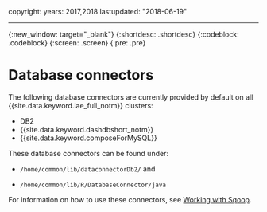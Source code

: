 copyright:
  years: 2017,2018
lastupdated: "2018-06-19"

---

<!-- Attribute definitions -->
{:new_window: target="_blank"}
{:shortdesc: .shortdesc}
{:codeblock: .codeblock}
{:screen: .screen}
{:pre: .pre}

#  Database connectors

The following database connectors are currently provided by default on all {{site.data.keyword.iae_full_notm}} clusters:

 - DB2
 - {{site.data.keyword.dashdbshort_notm}}
 - {{site.data.keyword.composeForMySQL}}

These database connectors can be found under:
  - `/home/common/lib/dataconnectorDb2/` and

  - `/home/common/lib/R/DatabaseConnector/java`

For information on how to use these connectors, see [Working with Sqoop](/docs/services/AnalyticsEngine/working-with-sqoop.html).
